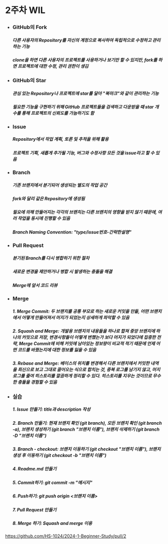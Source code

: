 # 2주차 WIL

* ### GitHub의 Fork
    ##### 다른 사용자의 Repository를 자신의 계정으로 복사하여 독립적으로 수정하고 관리하는 기능
    ##### clone을 하면 다른 사용자의 프로젝트를 사용하거나 보기만 할 수 있지만, fork를 하면 프로젝트에 대한 수정, 관리 권한이 생김
* ### GitHub의 Star
    ##### 관심 있는 Repository나 프로젝트에 star를 달아 "북마크"와 같이 관리하는 기능
    ##### 필요한 기능을 구현하기 위해 GitHub 프로젝트들을 검색하고 다운받을 때 star 개수를 통해 프로젝트의 신뢰도를 가늠하기도 함
* ### Issue
    ##### Repository에서 작업 계획, 토론 및 추적을 위해 활용
    ##### 프로젝트 기획, 새롭게 추가될 기능, 버그와 수정사항 모든 것을 issue라고 할 수 있음
* ### Branch
    ##### 기존 브랜치에서 분기되어 생성되는 별도의 작업 공간
    ##### fork와 달리 같은 Repository에 생성됨
    ##### 필요에 의해 만들어지는 각각의 브랜치는 다른 브랜치의 영향을 받지 않기 때문에, 여러 작업을 동시에 진행할 수 있음
    ##### Branch Naming Convention: "type/issue번호-간략한설명"
* ### Pull Request
    ##### 분기된 Branch를 다시 병합하기 위한 절차
    ##### 새로운 변경을 제안하거나 병합 시 발생하는 충돌을 해결
    ##### Merge에 앞서 코드 리뷰
* ### Merge
    ##### 1. Merge Commit: 두 브랜치를 공통 부모로 하는 새로운 커밋을 만듦, 어떤 브랜치에서 어떻게 만들어져서 머지가 되었는지 상세하게 파악할 수 있음
    ##### 2. Squash and Merge: 개발용 브랜치의 내용들을 하나로 합쳐 중앙 브랜치에 하나의 커밋으로 저장, 변경사항들이 어떻게 변했는가 보다 머지가 되었다에 집중한 전략, Merge Commit에 비해 커밋에 남아있는 정보량이 비교적 적기 때문에 언제 어떤 코드를 바꿨는지에 대한 정보를 잃을 수 있음
    ##### 3. Rebase and Merge: 베이스의 위치를 변경해서 다른 브랜치에서 커밋한 내역을 최신으로 보고 그대로 끌어오는 식으로 합치는 것, 중복 로그를 남기지 않고, 머지로그를 줄여 히스토리를 깔끔하게 정리할 수 있다. 히스토리를 지우는 것이므로 무수한 충돌을 경험할 수 있음
* ### 실습
    ##### 1. Issue 만들기: title과 description 작성
    ##### 2. Branch 만들기: 현재 브랜치 확인 (git branch), 모든 브랜치 확인 (git branch -a), 브랜치 생성하기 (git branch "브랜치 이름"), 브랜치 삭제하기 (git branch -D "브랜치 이름")
    ##### 3. Branch - checkout: 브랜치 이동하기 (git checkout "브랜치 이름"), 브랜치 생성 후 이동하기 (git checkout -b "브랜치 이름")
    ##### 4. Readme.md 만들기 
    ##### 5. Commit하기: git commit -m "메시지"
    ##### 6. Push하기: git push origin <브랜치 이름>
    ##### 7. Pull Request 만들기
    ##### 8. Merge 하기: Squash and merge 이용

https://github.com/HS-1024/2024-1-Beginner-Study/pull/2

